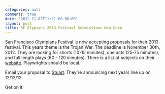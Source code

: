 ```yaml
---
categories: null
comments: true
date: '2012-11-02T11:21:00-06:00'
layout: post
title: SF Olypians 2013 Festival Submissions Now Open
---
```


[San Francisco Olympians Festival](http://www.sfolympians.com/?p=1145) is now accepting proposals for their 2013 festival. This years theme is the Trojan War. The deadline is November 30th, 2012. They are looking for shorts (10-15 minutes), one acts (25-75 minutes), and full length plays (60 - 120 minutes). There is a list of subjects on their [website](http://www.sfolympians.com/?p=1145). Playwrights should be local.

Email your proposal to [Stuart](mailto:sfolympians@gmail.com). They're announcing next years line up on 12/12/12.

Get on it!